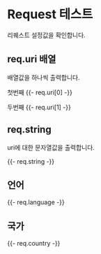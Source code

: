 # Request 테스트
리퀘스트 설정값을 확인합니다.

## req.uri 배열
배열값을 하나씩 출력합니다.

첫번째
{{- req.uri[0] -}}

두번째
{{- req.uri[1] -}}

## req.string
uri에 대한 문자열값을 출력합니다.

{{- req.string -}}

## 언어
{{- req.language -}}

## 국가
{{- req.country -}}
